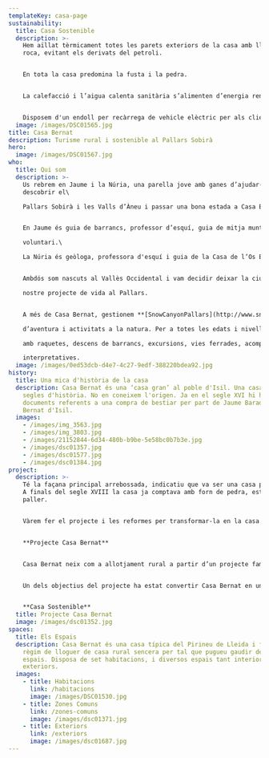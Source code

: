 ```yaml
---
templateKey: casa-page
sustainability:
  title: Casa Sostenible
  description: >-
    Hem aïllat tèrmicament totes les parets exteriors de la casa amb llana de
    roca, evitant els derivats del petroli.


    En tota la casa predomina la fusta i la pedra.


    La calefacció i l’aigua calenta sanitària s’alimenten d’energia renovable, amb estella procedent del Pallars.


    Disposem d'un endoll per recàrrega de vehicle elèctric per als clients.
  image: /images/DSC01565.jpg
title: Casa Bernat
description: Turisme rural i sostenible al Pallars Sobirà
hero:
  image: /images/DSC01567.jpg
who:
  title: Qui som
  description: >-
    Us rebrem en Jaume i la Núria, una parella jove amb ganes d’ajudar-vos a
    descobrir el\

    Pallars Sobirà i les Valls d’Àneu i passar una bona estada a Casa Bernat.


    En Jaume és guia de barrancs, professor d’esquí, guia de mitja muntanya i bomber\

    voluntari.\

    La Núria és geòloga, professora d'esquí i guia de la Casa de l’Os Bru del Pirineu.¸


    Ambdós som nascuts al Vallès Occidental i vam decidir deixar la ciutat per començar el\

    nostre projecte de vida al Pallars.


    A més de Casa Bernat, gestionem **[SnowCanyonPallars](http://www.snowcanyonpallars.com/ca/)**, la nostra petita empresa d’esports\

    d’aventura i activitats a la natura. Per a totes les edats i nivells, fem classes d’esquí, sortides\

    amb raquetes, descens de barrancs, excursions, vies ferrades, acompanyaments i sortides\

    interpretatives.
  image: /images/0ed53dcb-d4e7-4c27-9edf-388220bdea92.jpg
history:
  title: Una mica d'història de la casa
  description: Casa Bernat és una ‘casa gran’ al poble d'Isil. Una casa amb molts
    segles d'història. No en coneixem l'origen. Ja en el segle XVI hi ha
    documents referents a una compra de bestiar per part de Jaume Barado de Casa
    Bernat d'Isil.
  images:
    - /images/img_3563.jpg
    - /images/img_3803.jpg
    - /images/21152844-6d34-480b-b9be-5e58bc0b7b3e.jpg
    - /images/dsc01357.jpg
    - /images/dsc01577.jpg
    - /images/dsc01384.jpg
project:
  description: >-
    Té la façana principal arrebossada, indicatiu que va ser una casa pròspera.
    A finals del segle XVIII la casa ja comptava amb forn de pedra, estable i
    paller.


    Vàrem fer el projecte i les reformes per transformar-la en la casa de turisme rural que és ara.


    **Projecte Casa Bernat**


    Casa Bernat neix com a allotjament rural a partir d’un projecte familiar, amb la il·lusió de restaurar i adequar la casa, mantenint l'essència d’una casa antiga dels Pirineus.


    Un dels objectius del projecte ha estat convertir Casa Bernat en una casa rural sostenible i eficient, respectant el medi, el poble i la gent que hi viu.


    **Casa Sostenible**
  title: Projecte Casa Bernat
  image: /images/dsc01352.jpg
spaces:
  title: Els Espais
  description: Casa Bernat és una casa típica del Pirineu de Lleida i funciona en
    règim de lloguer de casa rural sencera per tal que pugueu gaudir de tots els
    espais. Disposa de set habitacions, i diversos espais tant interiors com
    exteriors.
  images:
    - title: Habitacions
      link: /habitacions
      image: /images/DSC01530.jpg
    - title: Zones Comuns
      link: /zones-comuns
      image: /images/dsc01371.jpg
    - title: Exteriors
      link: /exteriors
      image: /images/dsc01687.jpg
---
```


